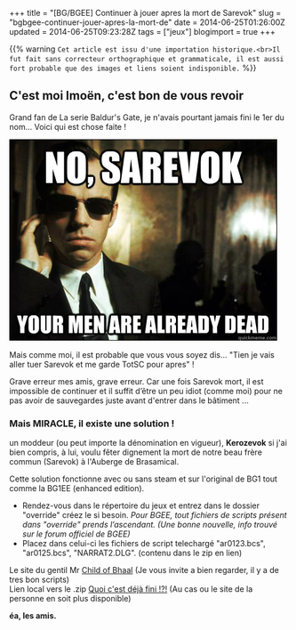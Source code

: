 +++
title = "[BG/BGEE] Continuer à jouer apres la mort de Sarevok"
slug = "bgbgee-continuer-jouer-apres-la-mort-de"
date = 2014-06-25T01:26:00Z
updated = 2014-06-25T09:23:28Z
tags = ["jeux"]
blogimport = true
+++

{{% warning `Cet article est issu d'une importation historique.<br>Il fut fait sans correcteur orthographique et grammaticale, il est aussi fort probable que des images et liens soient indisponible.` %}}

## C'est moi Imoën, c'est bon de vous revoir

Grand fan de La serie Baldur's Gate, je n'avais pourtant jamais fini le 1er du nom... Voici qui est chose faite !

![Image de presentation](/images/f7a5100911490a22491ede623bbee5dd76027469c3759816e4c6ddd389493603.jpg "")

Mais comme moi, il est probable que vous vous soyez dis... "Tien je vais aller tuer Sarevok et me garde TotSC pour apres" !

Grave erreur mes amis, grave erreur. Car une fois Sarevok mort, il est impossible de continuer et il suffit d’être un peu idiot (comme moi) pour ne pas avoir de sauvegardes juste avant d'entrer dans le bâtiment ...

### Mais MIRACLE, il existe une solution !

un moddeur (ou peut importe la dénomination en vigueur), **Kerozevok** si j'ai bien compris, à lui, voulu fêter dignement la mort de notre beau frère commun (Sarevok) à l'Auberge de Brasamical.

Cette solution fonctionne avec ou sans steam et sur l'original de BG1 tout comme la BG1EE (enhanced edition).
- Rendez-vous dans le répertoire du jeux et entrez dans le dossier "override" créez le si besoin. _Pour BGEE, tout fichiers de scripts présent dans "override" prends l’ascendant. (Une bonne nouvelle, info trouvé sur le forum officiel de BGEE)_
- Placez dans celui-ci les fichiers de script telechargé "ar0123.bcs", "ar0125.bcs", "NARRAT2.DLG". (contenu dans le zip en lien)

Le site du gentil Mr [Child of Bhaal](http://childofbhaal.chez-alice.fr/) (Je vous invite a bien regarder, il y a de tres bon scripts)   
Lien local vers le .zip [Quoi c'est déjà fini !?!](/files/PasDeFin.zip) (Au cas ou le site de la personne en soit plus disponible)

**éa, les amis.**
